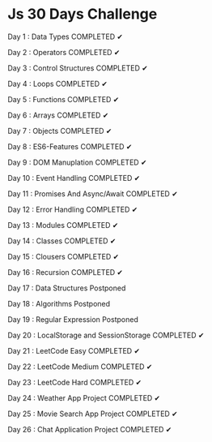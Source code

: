 <h1> Js 30 Days Challenge </h1>
Day 1 : Data Types
COMPLETED ✔

Day 2 : Operators
COMPLETED ✔

Day 3 : Control Structures
COMPLETED ✔

Day 4 : Loops
COMPLETED ✔

Day 5 : Functions
COMPLETED ✔

Day 6 : Arrays
COMPLETED ✔

Day 7 : Objects
COMPLETED ✔

Day 8 : ES6-Features
COMPLETED ✔

Day 9 : DOM Manuplation
COMPLETED ✔

Day 10 : Event Handling
COMPLETED ✔

Day 11 : Promises And Async/Await
COMPLETED ✔

Day 12 : Error Handling 
COMPLETED ✔

Day 13 : Modules
COMPLETED ✔

Day 14 : Classes
COMPLETED ✔

Day 15 : Clousers
COMPLETED ✔

Day 16 : Recursion
COMPLETED ✔

Day 17 : Data Structures
Postponed

Day 18 : Algorithms
Postponed

Day 19 : Regular Expression
Postponed

Day 20 : LocalStorage and SessionStorage
COMPLETED ✔

Day 21 : LeetCode Easy 
COMPLETED ✔

Day 22 : LeetCode Medium 
COMPLETED ✔

Day 23 : LeetCode Hard
COMPLETED ✔

Day 24 : Weather App Project
COMPLETED ✔

Day 25 : Movie Search App Project
COMPLETED ✔

Day 26 : Chat Application Project
COMPLETED ✔